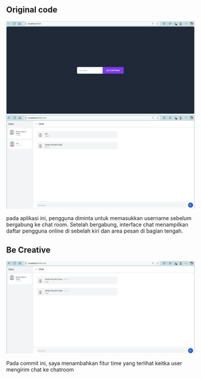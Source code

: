 ## Original code

![first image](./images/first.png)
![second image](./images/second.png)

pada aplikasi ini, pengguna diminta untuk memasukkan username sebelum bergabung ke chat room. Setelah bergabung, interface chat menampilkan daftar pengguna online di sebelah kiri dan area pesan di bagian tengah. 

## Be Creative

![third image](./images/third.png)

Pada commit ini, saya menambahkan fitur time yang terlihat keitka user mengirim chat ke chatroom